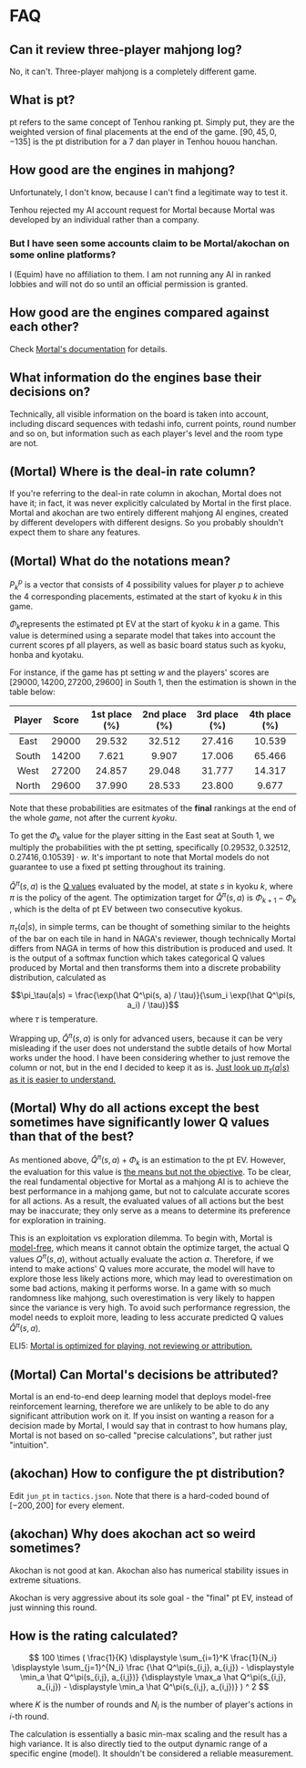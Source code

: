 # FAQ
## Can it review three-player mahjong log?
No, it can't. Three-player mahjong is a completely different game.

## What is pt?
pt refers to the same concept of Tenhou ranking pt. Simply put, they are the weighted version of final placements at the end of the game. $[90,45,0,-135]$ is the pt distribution for a 7 dan player in Tenhou houou hanchan.

## How good are the engines in mahjong?
Unfortunately, I don't know, because I can't find a legitimate way to test it.

Tenhou rejected my AI account request for Mortal because Mortal was developed by an individual rather than a company.

### But I have seen some accounts claim to be Mortal/akochan on some online platforms?
I (Equim) have no affiliation to them. I am not running any AI in ranked lobbies and will not do so until an official permission is granted.

## How good are the engines compared against each other?
Check [Mortal's documentation](https://mortal.ekyu.moe/perf/strength.html#mortal-vs-akochan) for details.

## What information do the engines base their decisions on?
Technically, all visible information on the board is taken into account, including discard sequences with tedashi info, current points, round number and so on, but information such as each player's level and the room type are not.

## (Mortal) Where is the deal-in rate column?
If you're referring to the deal-in rate column in akochan, Mortal does not have it; in fact, it was never explicitly calculated by Mortal in the first place. Mortal and akochan are two entirely different mahjong AI engines, created by different developers with different designs. So you probably shouldn't expect them to share any features.

## (Mortal) What do the notations mean?
$P_k^p$ is a vector that consists of 4 possibility values for player $p$ to achieve the 4 corresponding placements, estimated at the start of kyoku $k$ in this game.

$\Phi_k$​ represents the estimated pt EV at the start of kyoku $k$ in a game. This value is determined using a separate model that takes into account the current scores pf all players, as well as basic board status such as kyoku, honba and kyotaku.

For instance, if the game has pt setting $w$ and the players' scores are $[29000,14200,27200,29600]$ in South 1, then the estimation is shown in the table below:

| Player | Score | 1st place (%) | 2nd place (%) | 3rd place (%) | 4th place (%) |
|:---:|:---:|:---:|:---:|:---:|:---:|
| East | 29000 | 29.532 | 32.512 | 27.416 | 10.539 |
| South | 14200 | 7.621 | 9.907 | 17.006 | 65.466 |
| West | 27200 | 24.857 | 29.048 | 31.777 | 14.317 |
| North | 29600 | 37.990 | 28.533 | 23.800 | 9.677 |

Note that these probabilities are esitmates of the **final** rankings at the end of the whole *game*, not after the current *kyoku*.

To get the $\Phi_k$​ value for the player sitting in the East seat at South 1, we multiply the probabilities with the pt setting, specifically $[0.29532, 0.32512, 0.27416, 0.10539] \cdot w$.
It's important to note that Mortal models do not guarantee to use a fixed pt setting throughout its training.

$\hat Q^\pi(s, a)$ is the [Q values](https://en.wikipedia.org/wiki/Q-learning) evaluated by the model,
at state $s$ in kyoku $k$,
where $\pi$ is the policy of the agent.
The optimization target for $\hat Q^\pi(s, a)$ is
$\Phi_{k+1} - \Phi_k$​, which is the delta of pt EV between two consecutive kyokus.

$\pi_\tau(a|s)$, in simple terms, can be thought of something similar to the heights of the bar on each tile in hand in NAGA's reviewer, though technically Mortal differs from NAGA in terms of how this distribution is produced and used. It is the output of a softmax function which takes categorical Q values produced by Mortal and then transforms them into a discrete probability distribution, calculated as

$$\pi_\tau(a|s) = \frac{\exp(\hat Q^\pi(s, a) / \tau)}{\sum_i \exp(\hat Q^\pi(s, a_i) / \tau)}$$
where $\tau$ is temperature.

Wrapping up, $\hat Q^\pi(s, a)$ is only for advanced users, because it can be very misleading if the user does not understand the subtle details of how Mortal works under the hood. I have been considering whether to just remove the column or not, but in the end I decided to keep it as is. <ins>Just look up $\pi_\tau(a|s)$ as it is easier to understand.</ins>

## (Mortal) Why do all actions except the best sometimes have significantly lower Q values than that of the best?
As mentioned above, $\hat Q^\pi(s, a) + \Phi_k$ is an estimation to the pt EV. However, the evaluation for this value is <ins>the means but not the objective</ins>. To be clear, the real fundamental objective for Mortal as a mahjong AI is to achieve the best performance in a mahjong game, but not to calculate accurate scores for all actions. As a result, the evaluated values of all actions but the best may be inaccurate; they only serve as a means to determine its preference for exploration in training.

This is an exploitation vs exploration dilemma. To begin with, Mortal is [model-free](https://en.wikipedia.org/wiki/Model-free_(reinforcement_learning)), which means it cannot obtain the optimize target, the actual Q values $Q^\pi(s, a)$, without actually evaluate the action $a$.
Therefore, if we intend to make actions' Q values more accurate, the model will have to explore those less likely actions more, which may lead to overestimation on some bad actions, making it performs worse. In a game with so much randomness like mahjong, such overestimation is very likely to happen since the variance is very high. To avoid such performance regression, the model needs to exploit more, leading to less accurate predicted Q values $\hat Q^\pi(s, a)$.

ELI5: <ins>Mortal is optimized for playing, not reviewing or attribution.</ins>

## (Mortal) Can Mortal's decisions be attributed?
Mortal is an end-to-end deep learning model that deploys model-free reinforcement learning, therefore we are unlikely to be able to do any significant attribution work on it. If you insist on wanting a reason for a decision made by Mortal, I would say that in contrast to how humans play, Mortal is not based on so-called "precise calculations", but rather just "intuition".

## (akochan) How to configure the pt distribution?
Edit `jun_pt` in `tactics.json`. Note that there is a hard-coded bound of $[-200, 200]$ for every element.

## (akochan) Why does akochan act so weird sometimes?
Akochan is not good at kan. Akochan also has numerical stability issues in extreme situations.

Akochan is very aggressive about its sole goal - the "final" pt EV, instead of just winning this round.

## How is the rating calculated?
$$
100 \times (
    \frac{1}{K} \displaystyle \sum_{i=1}^K
    \frac{1}{N_i} \displaystyle \sum_{j=1}^{N_i}
    \frac
    {\hat Q^\pi(s_{i,j}, a_{i,j}) - \displaystyle \min_a \hat Q^\pi(s_{i,j}, a_{i,j})}
    {\displaystyle \max_a \hat Q^\pi(s_{i,j}, a_{i,j}) - \displaystyle \min_a \hat Q^\pi(s_{i,j}, a_{i,j})}
) ^ 2
$$

where $K$ is the number of rounds and $N_i$ is the number of player's actions in $i$-th round.

The calculation is essentially a basic min-max scaling and the result has a high variance. It is also directly tied to the output dynamic range of a specific engine (model). It shouldn't be considered a reliable measurement.
